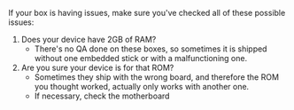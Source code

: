 If your box is having issues, make sure you've checked all of these possible issues:
1. Does your device have 2GB of RAM?
    * There's no QA done on these boxes, so sometimes it is shipped without one embedded stick or with a malfunctioning one.
2. Are you sure your device is for that ROM? 
    * Sometimes they ship with the wrong board, and therefore the ROM you thought worked, actually only works with another one.
    * If necessary, check the motherboard
